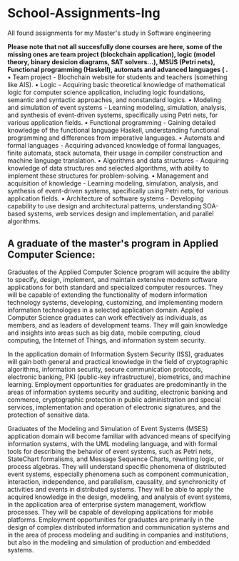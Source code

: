 # School-Assignments-Ing
All found assignments for my Master's study in Software engineering 

**Please note that not all succesfully done courses are here, some of the missing ones are team project (blockchain application), logic (model theory, binary desicion diagrams, SAT solvers...), MSUS (Petri nets), Functional programming (Haskell), automats and advanced languages (  .**
• Team project - Blochchain website for students and teachers (something like AIS).
• Logic - Acquiring basic theoretical knowledge of mathematical logic for computer science application, including logic foundations, semantic and syntactic approaches, and nonstandard logics.
• Modeling and simulation of event systems - Learning modeling, simulation, analysis, and synthesis of event-driven systems, specifically using Petri nets, for various application fields.
• Functional programming - Gaining detailed knowledge of the functional language Haskell, understanding functional programming and differences from imperative languages.
• Automats and formal languages - Acquiring advanced knowledge of formal languages, finite automata, stack automata, their usage in compiler construction and machine language translation.
• Algorithms and data structures - Acquiring knowledge of data structures and selected algorithms, with ability to implement these structures for problem-solving.
• Management and acquisition of knowledge - Learning modeling, simulation, analysis, and synthesis of event-driven systems, specifically using Petri nets, for various application fields.
• Architecture of software systems - Developing capability to use design and architectural patterns, understanding SOA-based systems, web services design and implementation, and parallel algorithms.

## A graduate of the master's program in Applied Computer Science:

Graduates of the Applied Computer Science program will acquire the ability to specify, design, implement, and maintain extensive modern software applications for both standard and specialized computer resources. They will be capable of extending the functionality of modern information technology systems, developing, customizing, and implementing modern information technologies in a selected application domain. Applied Computer Science graduates can work effectively as individuals, as members, and as leaders of development teams. They will gain knowledge and insights into areas such as big data, mobile computing, cloud computing, the Internet of Things, and information system security.

In the application domain of Information System Security (ISS), graduates will gain both general and practical knowledge in the field of cryptographic algorithms, information security, secure communication protocols, electronic banking, PKI (public-key infrastructure), biometrics, and machine learning. Employment opportunities for graduates are predominantly in the areas of information systems security and auditing, electronic banking and commerce, cryptographic protection in public administration and special services, implementation and operation of electronic signatures, and the protection of sensitive data.

Graduates of the Modeling and Simulation of Event Systems (MSES) application domain will become familiar with advanced means of specifying information systems, with the UML modeling language, and with formal tools for describing the behavior of event systems, such as Petri nets, StateChart formalisms, and Message Sequence Charts, rewriting logic, or process algebras. They will understand specific phenomena of distributed event systems, especially phenomena such as component communication, interaction, independence, and parallelism, causality, and synchronicity of activities and events in distributed systems. They will be able to apply the acquired knowledge in the design, modeling, and analysis of event systems, in the application area of enterprise system management, workflow processes. They will be capable of developing applications for mobile platforms. Employment opportunities for graduates are primarily in the design of complex distributed information and communication systems and in the area of process modeling and auditing in companies and institutions, but also in the modeling and simulation of production and embedded systems.
